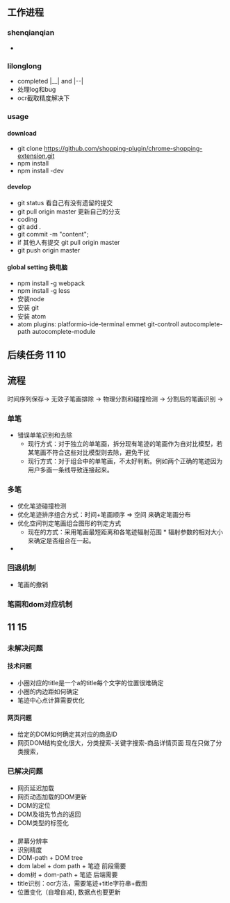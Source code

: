 ## 工作进程
### shenqianqian
-

### lilonglong
- completed |__| and |--|
- 处理log和bug
- ocr截取精度解决下

### usage
#### download
- git clone https://github.com/shopping-plugin/chrome-shopping-extension.git
- npm install
- npm install -dev

#### develop
- git status 看自己有没有遗留的提交
- git pull origin master 更新自己的分支
- coding
- git add .
- git commit -m "content";
- if 其他人有提交 git pull origin master
- git push origin master

#### global setting 换电脑
- npm install -g webpack
- npm install -g less
- 安装node
- 安装 git
- 安装 atom
- atom plugins: platformio-ide-terminal emmet git-controll autocomplete-path autocomplete-module 






## 后续任务 11 10

## 流程
时间序列保存-> 无效子笔画排除 -> 物理分割和碰撞检测 -> 分割后的笔画识别 ->

### 单笔
- 错误单笔识别和去除
    - 现行方式：对于独立的单笔画，拆分现有笔迹的笔画作为自对比模型，若某笔画不符合这些对比模型则去除，避免干扰
    - 现行方式：对于组合中的单笔画，不太好判断。例如两个正确的笔迹因为用户多画一条线导致连接起来。

### 多笔
- 优化笔迹碰撞检测
- 优化笔迹排序组合方式：时间+笔画顺序 => 空间 来确定笔画分布
- 优化空间判定笔画组合图形的判定方式
    - 现在的方式：采用笔画最短距离和各笔迹辐射范围 * 辐射参数的相对大小来确定是否组合在一起。
-

### 回退机制
- 笔画的撤销

### 笔画和dom对应机制


## 11 15
### 未解决问题
#### 技术问题
- 小圈对应的title是一个a的title每个文字的位置很难确定
- 小圈的内边距如何确定
- 笔迹中心点计算需要优化
#### 网页问题
- 给定的DOM如何确定其对应的商品ID
- 网页DOM结构变化很大，分类搜索-关键字搜索-商品详情页面 现在只做了分类搜索，
### 已解决问题
- 网页延迟加载
- 网页动态加载的DOM更新
- DOM的定位
- DOM及祖先节点的返回
- DOM类型的标签化


###
- 屏幕分辨率
- 识别精度
- DOM-path + DOM tree
- dom label + dom path + 笔迹 前段需要
- dom树 + dom-path + 笔迹 后端需要
- title识别：ocr方法，需要笔迹+title字符串+截图
- 位置变化（自增自减), 数据点也要更新
